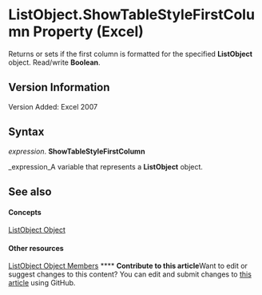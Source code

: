 
# ListObject.ShowTableStyleFirstColumn Property (Excel)

Returns or sets if the first column is formatted for the specified  **ListObject** object. Read/write **Boolean**.


## Version Information

Version Added: Excel 2007 


## Syntax

 _expression_. **ShowTableStyleFirstColumn**

 _expression_A variable that represents a  **ListObject** object.


## See also


#### Concepts


 [ListObject Object](46de6c4f-8ce0-0c7d-da59-6e52f5eab612.md)
#### Other resources


 [ListObject Object Members](d34f895c-cf60-f644-866b-7b757716e7a6.md)
****   **Contribute to this article**Want to edit or suggest changes to this content? You can edit and submit changes to  [this article](https://github.com/jhershey00/VBA_Excel_Test/OpenXMLCon/articles/15b7b5bb-ee5b-98c2-90da-d06116426e30.md) using GitHub.

